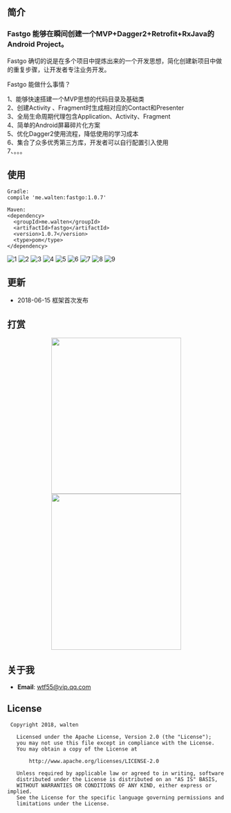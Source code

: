 ## 简介 
   <h3 align="left">Fastgo 能够在瞬间创建一个MVP+Dagger2+Retrofit+RxJava的Android Project。</h3>
   
   Fastgo 确切的说是在多个项目中提炼出来的一个开发思想，简化创建新项目中做的重复步骤，让开发者专注业务开发。<br/>
   
   Fastgo 能做什么事情？<br/>
   
   1、能够快速搭建一个MVP思想的代码目录及基础类<br/>
   2、创建Activity 、Fragment时生成相对应的Contact和Presenter<br/>
   3、全局生命周期代理包含Application、Activity、Fragment<br/>
   4、简单的Android屏幕碎片化方案<br/>
   5、优化Dagger2使用流程，降低使用的学习成本<br/>
   6、集合了众多优秀第三方库，开发者可以自行配置引入使用<br/>
   7、。。。<br/>
   
## 使用 
```
Gradle:
compile 'me.walten:fastgo:1.0.7'

Maven:
<dependency>
  <groupId>me.walten</groupId>
  <artifactId>fastgo</artifactId>
  <version>1.0.7</version>
  <type>pom</type>
</dependency>

```
![1](screenshot/1.png)
![2](screenshot/2.png)
![3](screenshot/3.png)
![4](screenshot/4.png)
![5](screenshot/5.png)
![6](screenshot/6.png)
![7](screenshot/7.png)
![8](screenshot/8.png)
![9](screenshot/9.png)

## 更新
* 2018-06-15 框架首次发布

## 打赏
<div align="center">
   <img src="screenshot/weixin.png" height="360" width=300" >
   
   <img src="screenshot/alipay.png" height="360" width="300" >
</div>

## 关于我
* **Email**: <wtf55@vip.qq.com>  

## License
``` 
 Copyright 2018, walten       
  
   Licensed under the Apache License, Version 2.0 (the "License");
   you may not use this file except in compliance with the License.
   You may obtain a copy of the License at 
 
       http://www.apache.org/licenses/LICENSE-2.0 

   Unless required by applicable law or agreed to in writing, software
   distributed under the License is distributed on an "AS IS" BASIS,
   WITHOUT WARRANTIES OR CONDITIONS OF ANY KIND, either express or implied.
   See the License for the specific language governing permissions and
   limitations under the License.
```
